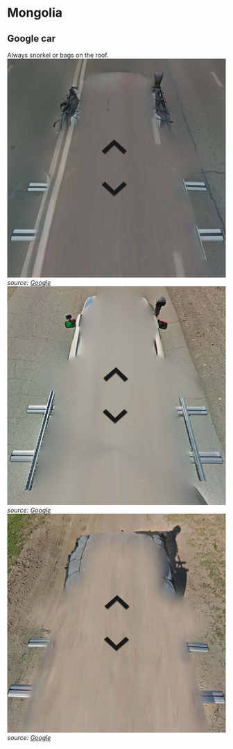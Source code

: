 # Mongolia

## Google car

Always snorkel or bags on the roof.  
![Mongolia - Google car 1](src/mn001.jpg)
*source: [Google](https://earth.google.com/web)*
![Mongolia - Google car 2](src/mn002.jpg)
*source: [Google](https://earth.google.com/web)*
![Mongolia - Google car 3](src/mn003.jpg)
*source: [Google](https://earth.google.com/web)*
